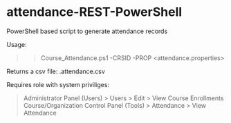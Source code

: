 # attendance-REST-PowerShell
 PowerShell based script to generate attendance records
 
 Usage:

>> Course_Attendance.ps1  -CRSID <Learn Course_ID> -PROP <attendance.properties>

Returns a csv file:
<Learn Course_ID>.attendance.csv
 
Requires role with system priviliges:
> Administrator Panel (Users) > Users > Edit > View Course Enrollments
> Course/Organization Control Panel (Tools) > Attendance > View Attendance
